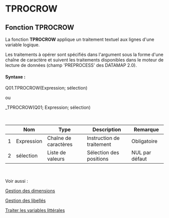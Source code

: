 # TPROCROW

## Fonction TPROCROW

La fonction **TPROCROW** applique un traitement textuel aux lignes d'une variable logique.&nbsp;

Les traitements à opérer sont spécifiés dans l'argument sous la forme d'une chaîne de caractère et suivent les traitements disponibles dans le moteur de lecture de données (champ 'PREPROCESS' des DATAMAP 2.0).

#### Syntaxe :&nbsp;

Q01.TPROCROW(Expression; sélection)

ou

\_TPROCROW(Q01; Expression; sélection)

&nbsp;

| &nbsp; | **Nom** |**Type**|**Description**|**Remarque** |
| --- | --- | --- | --- | --- |
| &#49; | Expression | Chaîne de caractères | Instruction de traitement | Obligatoire |
| &#50; | sélection | Liste de valeurs | Sélection des positions | NUL par défaut |


&nbsp;

Voir aussi :&nbsp;

[Gestion des dimensions](<Gererlesdimensionsdesvariables1.md>)

[Gestion des libellés](<Gererleslibelleslestextes1.md>)

[Traiter les variables littérales](<Traiterlesvariableslitterales.md>)